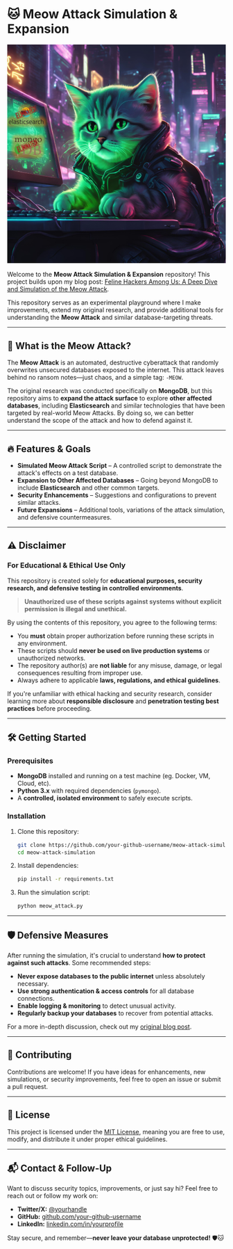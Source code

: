 # 🐱 Meow Attack Simulation & Expansion

![Meow Attack](assets/Meow_Attack_Visual.png)

Welcome to the **Meow Attack Simulation & Expansion** repository! This project builds upon my blog post: [Feline Hackers Among Us: A Deep Dive and Simulation of the Meow Attack](https://www.trustwave.com/en-us/resources/blogs/spiderlabs-blog/feline-hackers-among-us-a-deep-dive-and-simulation-of-the-meow-attack/). 

This repository serves as an experimental playground where I make improvements, extend my original research, and provide additional tools for understanding the **Meow Attack** and similar database-targeting threats.

---

## 🚀 What is the Meow Attack?
The **Meow Attack** is an automated, destructive cyberattack that randomly overwrites unsecured databases exposed to the internet. This attack leaves behind no ransom notes—just chaos, and a simple tag: `-MEOW`.

The original research was conducted specifically on **MongoDB**, but this repository aims to **expand the attack surface** to explore **other affected databases**, including **Elasticsearch** and similar technologies that have been targeted by real-world Meow Attacks. By doing so, we can better understand the scope of the attack and how to defend against it.

---

## 🔥 Features & Goals
- **Simulated Meow Attack Script** – A controlled script to demonstrate the attack's effects on a test database.
- **Expansion to Other Affected Databases** – Going beyond MongoDB to include **Elasticsearch** and other common targets.
- **Security Enhancements** – Suggestions and configurations to prevent similar attacks.
- **Future Expansions** – Additional tools, variations of the attack simulation, and defensive countermeasures.

---

## ⚠️ Disclaimer
### **For Educational & Ethical Use Only**
This repository is created solely for **educational purposes, security research, and defensive testing in controlled environments**. 

> **Unauthorized use of these scripts against systems without explicit permission is illegal and unethical.**

By using the contents of this repository, you agree to the following terms:
- You **must** obtain proper authorization before running these scripts in any environment.
- These scripts should **never be used on live production systems** or unauthorized networks.
- The repository author(s) are **not liable** for any misuse, damage, or legal consequences resulting from improper use.
- Always adhere to applicable **laws, regulations, and ethical guidelines**.

If you're unfamiliar with ethical hacking and security research, consider learning more about **responsible disclosure** and **penetration testing best practices** before proceeding.

---

## 🛠️ Getting Started
### Prerequisites
- **MongoDB** installed and running on a test machine (eg. Docker, VM, Cloud, etc).
- **Python 3.x** with required dependencies (`pymongo`).
- A **controlled, isolated environment** to safely execute scripts.

### Installation
1. Clone this repository:
   ```sh
   git clone https://github.com/your-github-username/meow-attack-simulation.git
   cd meow-attack-simulation
   ```
2. Install dependencies:
   ```sh
   pip install -r requirements.txt
   ```
3. Run the simulation script:
   ```sh
   python meow_attack.py
   ```

---

## 🛡️ Defensive Measures
After running the simulation, it's crucial to understand **how to protect against such attacks**. Some recommended steps:
- **Never expose databases to the public internet** unless absolutely necessary.
- **Use strong authentication & access controls** for all database connections.
- **Enable logging & monitoring** to detect unusual activity.
- **Regularly backup your databases** to recover from potential attacks.

For a more in-depth discussion, check out my [original blog post](https://www.trustwave.com/en-us/resources/blogs/spiderlabs-blog/feline-hackers-among-us-a-deep-dive-and-simulation-of-the-meow-attack/).

---

## 🤝 Contributing
Contributions are welcome! If you have ideas for enhancements, new simulations, or security improvements, feel free to open an issue or submit a pull request.

---

## 📜 License
This project is licensed under the [MIT License](LICENSE), meaning you are free to use, modify, and distribute it under proper ethical guidelines.

---

## 📬 Contact & Follow-Up
Want to discuss security topics, improvements, or just say hi? Feel free to reach out or follow my work on:
- **Twitter/X:** [@yourhandle](https://twitter.com/yourhandle)
- **GitHub:** [github.com/your-github-username](https://github.com/your-github-username)
- **LinkedIn:** [linkedin.com/in/yourprofile](https://linkedin.com/in/yourprofile)

Stay secure, and remember—**never leave your database unprotected!** 🛡️🐱

